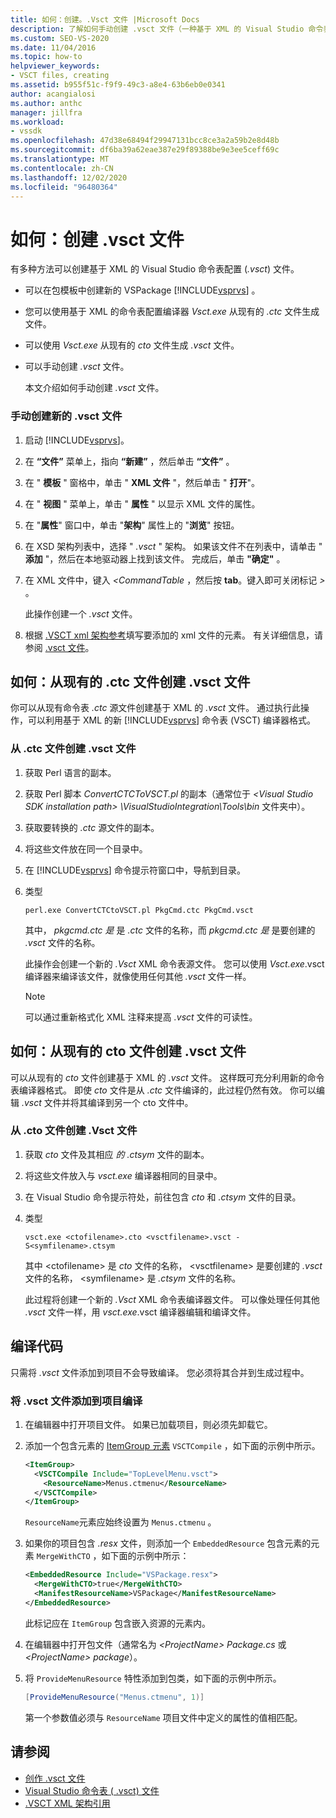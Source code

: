 ```yaml
---
title: 如何：创建。.Vsct 文件 |Microsoft Docs
description: 了解如何手动创建 .vsct 文件（一种基于 XML 的 Visual Studio 命令表配置文件）。
ms.custom: SEO-VS-2020
ms.date: 11/04/2016
ms.topic: how-to
helpviewer_keywords:
- VSCT files, creating
ms.assetid: b955f51c-f9f9-49c3-a8e4-63b6eb0e0341
author: acangialosi
ms.author: anthc
manager: jillfra
ms.workload:
- vssdk
ms.openlocfilehash: 47d38e68494f29947131bcc8ce3a2a59b2e8d48b
ms.sourcegitcommit: df6ba39a62eae387e29f89388be9e3ee5ceff69c
ms.translationtype: MT
ms.contentlocale: zh-CN
ms.lasthandoff: 12/02/2020
ms.locfileid: "96480364"
---
```

# <a name="how-to-create-a-vsct-file"></a>如何：创建 .vsct 文件

有多种方法可以创建基于 XML 的 Visual Studio 命令表配置 (*.vsct*) 文件。

- 可以在包模板中创建新的 VSPackage [!INCLUDE[vsprvs](../../code-quality/includes/vsprvs_md.md)] 。

- 您可以使用基于 XML 的命令表配置编译器 *Vsct.exe* 从现有的 *.ctc* 文件生成文件。

- 可以使用 *Vsct.exe* 从现有的 *cto* 文件生成 *.vsct* 文件。

- 可以手动创建 *.vsct* 文件。

  本文介绍如何手动创建 *.vsct* 文件。

### <a name="to-manually-create-a-new-vsct-file"></a>手动创建新的 .vsct 文件

1. 启动 [!INCLUDE[vsprvs](../../code-quality/includes/vsprvs_md.md)]。

2. 在 **“文件”** 菜单上，指向 **“新建”** ，然后单击 **“文件”** 。

3. 在 " **模板** " 窗格中，单击 " **XML 文件** "，然后单击 " **打开**"。

4. 在 " **视图** " 菜单上，单击 " **属性** " 以显示 XML 文件的属性。

5. 在 "**属性**" 窗口中，单击 "**架构**" 属性上的 "**浏览**" 按钮。

6. 在 XSD 架构列表中，选择 " *.vsct* " 架构。 如果该文件不在列表中，请单击 " **添加** "，然后在本地驱动器上找到该文件。 完成后，单击 **"确定"** 。

7. 在 XML 文件中，键入 *<CommandTable* ，然后按 **tab**。键入即可关闭标记 *>* 。

    此操作创建一个 *.vsct* 文件。

8. 根据 [.VSCT xml 架构参考](../../extensibility/vsct-xml-schema-reference.md)填写要添加的 xml 文件的元素。 有关详细信息，请参阅 [.vsct 文件](../../extensibility/internals/authoring-dot-vsct-files.md)。

<a name="how-to-create-a-dot-vsct-file-from-an-existing-dot-ctc-file"></a>

## <a name="how-to-create-a-vsct-file-from-an-existing-ctc-file"></a>如何：从现有的 .ctc 文件创建 .vsct 文件

你可以从现有命令表 *.ctc* 源文件创建基于 XML 的 *.vsct* 文件。 通过执行此操作，可以利用基于 XML 的新 [!INCLUDE[vsprvs](../../code-quality/includes/vsprvs_md.md)] 命令表 (VSCT) 编译器格式。

### <a name="to-create-a-vsct-file-from-a-ctc-file"></a>从 .ctc 文件创建 .vsct  文件

1. 获取 Perl 语言的副本。

2. 获取 Perl 脚本 *ConvertCTCToVSCT.pl* 的副本（通常位于 *\<Visual Studio SDK installation path> \VisualStudioIntegration\Tools\bin* 文件夹中）。

3. 获取要转换的 *.ctc* 源文件的副本。

4. 将这些文件放在同一个目录中。

5. 在 [!INCLUDE[vsprvs](../../code-quality/includes/vsprvs_md.md)] 命令提示符窗口中，导航到目录。

6. 类型

   ```
   perl.exe ConvertCTCtoVSCT.pl PkgCmd.ctc PkgCmd.vsct
   ```

    其中， *pkgcmd.ctc 是* 是 *.ctc* 文件的名称，而 *pkgcmd.ctc 是* 是要创建的 *.vsct* 文件的名称。

    此操作会创建一个新的 *.Vsct* XML 命令表源文件。 您可以使用 *Vsct.exe*.vsct 编译器来编译该文件，就像使用任何其他 *.vsct* 文件一样。

   > [!NOTE]
   > 可以通过重新格式化 XML 注释来提高 *.vsct* 文件的可读性。

<a name="how-to-create-a-dot-vsct-file-from-an-existing-dot-cto-file"></a>

## <a name="how-to-create-a-vsct-file-from-an-existing-cto-file"></a>如何：从现有的 cto 文件创建 .vsct 文件

可以从现有的 *cto* 文件创建基于 XML 的 *.vsct* 文件。 这样既可充分利用新的命令表编译器格式。 即使 *cto* 文件是从 *.ctc* 文件编译的，此过程仍然有效。 你可以编辑 *.vsct* 文件并将其编译到另一个 cto 文件中。

### <a name="to-create-a-vsct-file-from-a-cto-file"></a>从 .cto 文件创建 .Vsct 文件

1. 获取 *cto* 文件及其相应 *的 .ctsym* 文件的副本。

2. 将这些文件放入与 *vsct.exe* 编译器相同的目录中。

3. 在 Visual Studio 命令提示符处，前往包含 *cto* 和 *.ctsym* 文件的目录。

4. 类型

    ```
    vsct.exe <ctofilename>.cto <vsctfilename>.vsct -S<symfilename>.ctsym
    ```

     其中 \<ctofilename\> 是 *cto* 文件的名称， \<vsctfilename\> 是要创建的 *.vsct* 文件的名称， \<symfilename\> 是 *.ctsym* 文件的名称。

     此过程将创建一个新的 *.Vsct* XML 命令表编译器文件。 可以像处理任何其他 *.vsct* 文件一样，用 *vsct.exe*.vsct 编译器编辑和编译文件。

## <a name="compile-the-code"></a>编译代码
 只需将 *.vsct* 文件添加到项目不会导致编译。 您必须将其合并到生成过程中。

### <a name="to-add-a-vsct-file-to-project-compilation"></a>将 .vsct 文件添加到项目编译

1. 在编辑器中打开项目文件。 如果已加载项目，则必须先卸载它。

2. 添加一个包含元素的 [ItemGroup 元素](../../msbuild/itemgroup-element-msbuild.md) `VSCTCompile` ，如下面的示例中所示。

    ```xml
    <ItemGroup>
      <VSCTCompile Include="TopLevelMenu.vsct">
        <ResourceName>Menus.ctmenu</ResourceName>
      </VSCTCompile>
    </ItemGroup>

    ```

     `ResourceName`元素应始终设置为 `Menus.ctmenu` 。

3. 如果你的项目包含 *.resx* 文件，则添加一个 `EmbeddedResource` 包含元素的元素 `MergeWithCTO` ，如下面的示例中所示：

    ```xml
    <EmbeddedResource Include="VSPackage.resx">
      <MergeWithCTO>true</MergeWithCTO>
      <ManifestResourceName>VSPackage</ManifestResourceName>
    </EmbeddedResource>

    ```

     此标记应在 `ItemGroup` 包含嵌入资源的元素内。

4. 在编辑器中打开包文件（通常名为 *\<ProjectName\> Package.cs* 或 *\<ProjectName\> package*）。

5. 将 `ProvideMenuResource` 特性添加到包类，如下面的示例中所示。

    ```csharp
    [ProvideMenuResource("Menus.ctmenu", 1)]
    ```

     第一个参数值必须与 `ResourceName` 项目文件中定义的属性的值相匹配。

## <a name="see-also"></a>请参阅
- [创作 .vsct 文件](../../extensibility/internals/authoring-dot-vsct-files.md)
- [Visual Studio 命令表 ( .vsct) 文件](../../extensibility/internals/visual-studio-command-table-dot-vsct-files.md)
- [.VSCT XML 架构引用](../../extensibility/vsct-xml-schema-reference.md)
